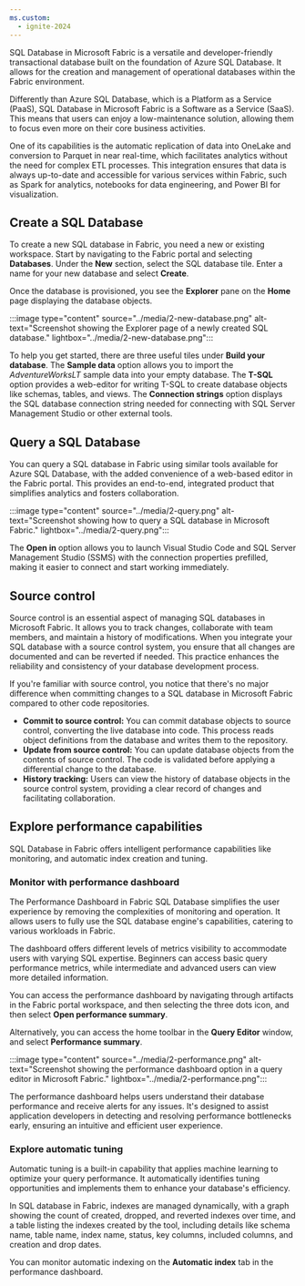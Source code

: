 ```yaml
---
ms.custom:
  - ignite-2024
---
```

SQL Database in Microsoft Fabric is a versatile and developer-friendly transactional database built on the foundation of Azure SQL Database. It allows for the creation and management of operational databases within the Fabric environment.

Differently than Azure SQL Database, which is a Platform as a Service (PaaS), SQL Database in Microsoft Fabric is a Software as a Service (SaaS). This means that users can enjoy a low-maintenance solution, allowing them to focus even more on their core business activities.

One of its capabilities is the automatic replication of data into OneLake and conversion to Parquet in near real-time, which facilitates analytics without the need for complex ETL processes. This integration ensures that data is always up-to-date and accessible for various services within Fabric, such as Spark for analytics, notebooks for data engineering, and Power BI for visualization.

## Create a SQL Database

To create a new SQL database in Fabric, you need a new or existing workspace. Start by navigating to the Fabric portal and selecting **Databases**. Under the **New** section, select the SQL database tile. Enter a name for your new database and select **Create**. 

Once the database is provisioned, you see the **Explorer** pane on the **Home** page displaying the database objects.

:::image type="content" source="../media/2-new-database.png" alt-text="Screenshot showing the Explorer page of a newly created SQL database." lightbox="../media/2-new-database.png":::

To help you get started, there are three useful tiles under **Build your database**. The **Sample data** option allows you to import the *AdventureWorksLT* sample data into your empty database. The **T-SQL** option provides a web-editor for writing T-SQL to create database objects like schemas, tables, and views. The **Connection strings** option displays the SQL database connection string needed for connecting with SQL Server Management Studio or other external tools.

## Query a SQL Database

You can query a SQL database in Fabric using similar tools available for Azure SQL Database, with the added convenience of a web-based editor in the Fabric portal. This provides an end-to-end, integrated product that simplifies analytics and fosters collaboration.

:::image type="content" source="../media/2-query.png" alt-text="Screenshot showing how to query a SQL database in Microsoft Fabric." lightbox="../media/2-query.png":::

The **Open in** option allows you to launch Visual Studio Code and SQL Server Management Studio (SSMS) with the connection properties prefilled, making it easier to connect and start working immediately.

## Source control

Source control is an essential aspect of managing SQL databases in Microsoft Fabric. It allows you to track changes, collaborate with team members, and maintain a history of modifications. When you integrate your SQL database with a source control system, you ensure that all changes are documented and can be reverted if needed. This practice enhances the reliability and consistency of your database development process.

If you're familiar with source control, you notice that there's no major difference when committing changes to a SQL database in Microsoft Fabric compared to other code repositories. 

- **Commit to source control:** You can commit database objects to source control, converting the live database into code. This process reads object definitions from the database and writes them to the repository.
- **Update from source control:** You can update database objects from the contents of source control. The code is validated before applying a differential change to the database.
- **History tracking:** Users can view the history of database objects in the source control system, providing a clear record of changes and facilitating collaboration.

## Explore performance capabilities

SQL Database in Fabric offers intelligent performance capabilities like monitoring, and automatic index creation and tuning. 

### Monitor with performance dashboard

The Performance Dashboard in Fabric SQL Database simplifies the user experience by removing the complexities of monitoring and operation. It allows users to fully use the SQL database engine's capabilities, catering to various workloads in Fabric. 

The dashboard offers different levels of metrics visibility to accommodate users with varying SQL expertise. Beginners can access basic query performance metrics, while intermediate and advanced users can view more detailed information. 

You can access the performance dashboard by navigating through artifacts in the Fabric portal workspace, and then selecting the three dots icon, and then select **Open performance summary**.

Alternatively, you can access the home toolbar in the **Query Editor** window, and select **Performance summary**.

:::image type="content" source="../media/2-performance.png" alt-text="Screenshot showing the performance dashboard option in a query editor in Microsoft Fabric." lightbox="../media/2-performance.png":::

The performance dashboard helps users understand their database performance and receive alerts for any issues. It's designed to assist application developers in detecting and resolving performance bottlenecks early, ensuring an intuitive and efficient user experience.

### Explore automatic tuning

Automatic tuning is a built-in capability that applies machine learning to optimize your query performance. It automatically identifies tuning opportunities and implements them to enhance your database's efficiency.

In SQL database in Fabric, indexes are managed dynamically, with a graph showing the count of created, dropped, and reverted indexes over time, and a table listing the indexes created by the tool, including details like schema name, table name, index name, status, key columns, included columns, and creation and drop dates.

You can monitor automatic indexing on the **Automatic index** tab in the performance dashboard. 
